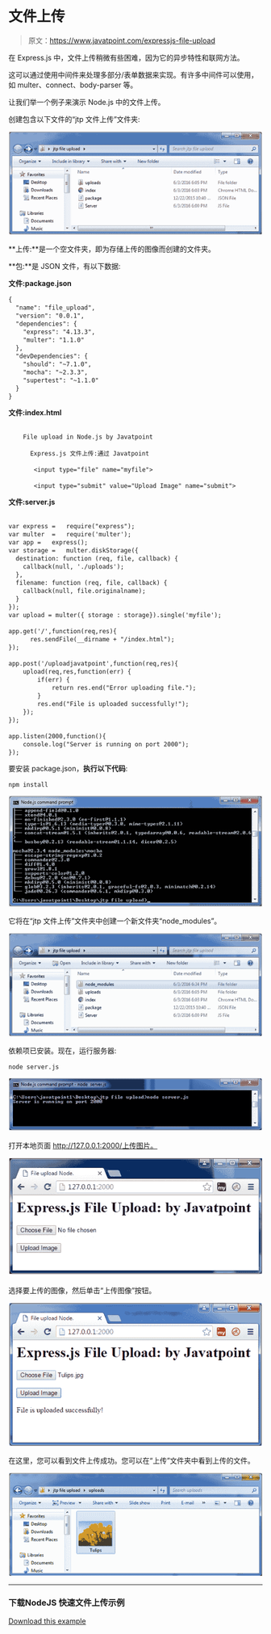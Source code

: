 # 文件上传

> 原文：<https://www.javatpoint.com/expressjs-file-upload>

在 Express.js 中，文件上传稍微有些困难，因为它的异步特性和联网方法。

这可以通过使用中间件来处理多部分/表单数据来实现。有许多中间件可以使用，如 multer、connect、body-parser 等。

让我们举一个例子来演示 Node.js 中的文件上传。

创建包含以下文件的“jtp 文件上传”文件夹:

![Express.js file upload 1](img/342e410418d5cd3b0bf0f5a9429bfe61.png)

**上传:**是一个空文件夹，即为存储上传的图像而创建的文件夹。

**包:**是 JSON 文件，有以下数据:

**文件:package.json**

```
{
  "name": "file_upload",
  "version": "0.0.1",
  "dependencies": {
    "express": "4.13.3",
    "multer": "1.1.0"
  },
  "devDependencies": {
    "should": "~7.1.0",
    "mocha": "~2.3.3",
    "supertest": "~1.1.0"
  }
}

```

**文件:index.html**

```

    File upload in Node.js by Javatpoint

      Express.js 文件上传:通过 Javatpoint

       <input type="file" name="myfile">

       <input type="submit" value="Upload Image" name="submit">

```

**文件:server.js**

```

var express	=	require("express");
var multer	=	require('multer');
var app	=	express();
var storage	=	multer.diskStorage({
  destination: function (req, file, callback) {
    callback(null, './uploads');
  },
  filename: function (req, file, callback) {
	callback(null, file.originalname);
  }
});
var upload = multer({ storage : storage}).single('myfile');

app.get('/',function(req,res){
      res.sendFile(__dirname + "/index.html");
});

app.post('/uploadjavatpoint',function(req,res){
	upload(req,res,function(err) {
		if(err) {
			return res.end("Error uploading file.");
		}
		res.end("File is uploaded successfully!");
	});
});

app.listen(2000,function(){
    console.log("Server is running on port 2000");
});

```

要安装 package.json，**执行以下代码**:

```
npm install

```

![Express.js file upload 2](img/40a3704a69657db3e897d8c86b8abe45.png)

它将在“jtp 文件上传”文件夹中创建一个新文件夹“node_modules”。

![Express.js file upload 3](img/0d904bfefec0bcda99327bd23a7f6778.png)

依赖项已安装。现在，运行服务器:

```
node server.js

```

![Express.js file upload 4](img/1b2e42c6b5a2d8c39a0b45f09c6f4db6.png)

打开本地页面 http://127.0.0.1:2000/上传图片。

![Express.js file upload 5](img/b00e9a28bab453c2ff39d848532d529e.png)

选择要上传的图像，然后单击“上传图像”按钮。

![Express.js file upload 6](img/5b5749681638969558ec79e258ea327c.png)

在这里，您可以看到文件上传成功。您可以在“上传”文件夹中看到上传的文件。

![Express.js file upload 7](img/72d9ea1c3257755d12dd23d52bd77149.png)

* * *

### 下载NodeJS 快速文件上传示例

[Download this example](js/nodejs/express/downloads/jtp-file-upload.zip)